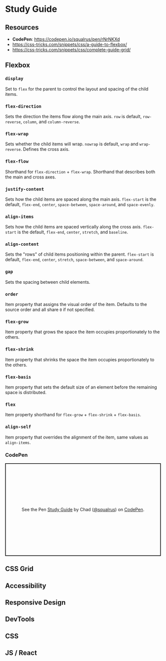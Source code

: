 # Study Guide

## Resources

- **CodePen**: https://codepen.io/squalrus/pen/rNrNKXd
- https://css-tricks.com/snippets/css/a-guide-to-flexbox/
- https://css-tricks.com/snippets/css/complete-guide-grid/

## Flexbox

### `display`

Set to `flex` for the parent to control the layout and spacing of the child items.

### `flex-direction`

Sets the direction the items flow along the main axis. `row` is default, `row-reverse`, `column`, and `column-reverse`.

### `flex-wrap`

Sets whether the child items will wrap. `nowrap` is default, `wrap` and `wrap-reverse`. Defines the cross axis.

### `flex-flow`

Shorthand for `flex-direction` + `flex-wrap`. Shorthand that describes both the main and cross axes.

### `justify-content`

Sets how the child items are spaced along the main axis. `flex-start` is the default, `flex-end`, `center`, `space-between`, `space-around`, and `space-evenly`.

### `align-items`

Sets how the child items are spaced vertically along the cross axis. `flex-start` is the default, `flex-end`, `center`, `stretch`, and `baseline`.

### `align-content`

Sets the "rows" of child items positioning within the parent. `flex-start` is default, `flex-end`, `center`, `stretch`, `space-between`, and `space-around`.

### `gap`

Sets the spacing between child elements.

### `order`

Item property that assigns the visual order of the item. Defaults to the source order and all share `0` if not specified.

### `flex-grow`

Item property that grows the space the item occupies proportionately to the others.

### `flex-shrink`

Item property that shrinks the space the item occupies proportionately to the others.

### `flex-basis`

Item property that sets the default size of an element before the remaining space is distributed.

### `flex`

Item property shorthand for `flex-grow` + `flex-shrink` + `flex-basis`.

### `align-self`

Item property that overrides the alignment of the item, same values as `align-items`.

### CodePen

<p class="codepen" data-height="300" data-default-tab="html,result" data-slug-hash="rNrNKXd" data-user="squalrus" style="height: 300px; box-sizing: border-box; display: flex; align-items: center; justify-content: center; border: 2px solid; margin: 1em 0; padding: 1em;">
  <span>See the Pen <a href="https://codepen.io/squalrus/pen/rNrNKXd">
  Study Guide</a> by Chad (<a href="https://codepen.io/squalrus">@squalrus</a>)
  on <a href="https://codepen.io">CodePen</a>.</span>
</p>
<script async src="https://cpwebassets.codepen.io/assets/embed/ei.js"></script>

## CSS Grid

## Accessibility

## Responsive Design

## DevTools

## CSS

## JS / React
